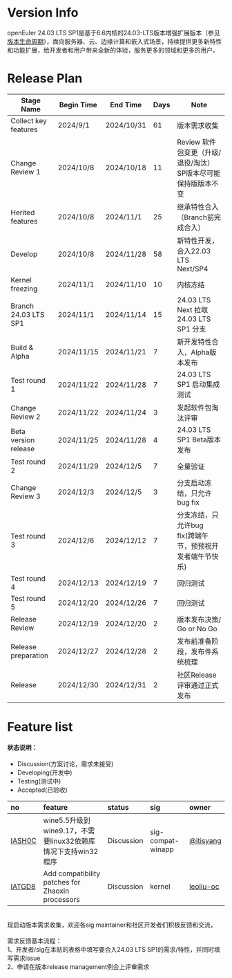# Version Info

openEuler 24.03 LTS SP1是基于6.6内核的24.03-LTS版本增强扩展版本（参见[版本生命周期](https://www.openeuler.org/zh/other/lifecycle/)），面向服务器、云、边缘计算和嵌入式场景，持续提供更多新特性和功能扩展，给开发者和用户带来全新的体验，服务更多的领域和更多的用户。<br />

# Release Plan

| Stage Name                    | Begin Time | End Time  | Days | Note                                               |
| ----------------------------- | ---------- | --------- | ---- | -------------------------------------------------- |
| Collect key features          | 2024/9/1   | 2024/10/31 | 61 | 版本需求收集                                       |
| Change Review 1               | 2024/10/8  | 2024/10/18  | 11 | Review 软件包变更（升级/退役/淘汰）SP版本尽可能保持版版本不变  |
| Herited features              | 2024/10/8  | 2024/11/1  | 25 | 继承特性合入（Branch前完成合入）    |
| Develop                       | 2024/10/8  | 2024/11/28 | 58 | 新特性开发，合入22.03 LTS Next/SP4 |
| Kernel freezing               | 2024/11/1  | 2024/11/10 | 10 | 内核冻结                                           |
| Branch 24.03 LTS SP1          | 2024/11/1  | 2024/11/14 | 15 | 24.03 LTS Next 拉取 24.03 LTS SP1 分支           |
| Build & Alpha                 | 2024/11/15  | 2024/11/21  | 7 | 新开发特性合入，Alpha版本发布                      |
| Test round 1                  | 2024/11/22  | 2024/11/28  | 7 | 24.03 LTS SP1 启动集成测试                             |
| Change Review 2               | 2024/11/22  | 2024/11/24  | 3 | 发起软件包淘汰评审                                 |
| Beta version release          | 2024/11/25  | 2024/11/28  | 4 | 24.03 LTS SP1 Beta版本发布                             |
| Test round 2                  | 2024/11/29  | 2024/12/5   | 7 | 全量验证                                           |
| Change Review 3               | 2024/12/3   | 2024/12/5   | 3 | 分支启动冻结，只允许bug fix                        |
| Test round 3                  | 2024/12/6   | 2024/12/12  | 7    | 分支冻结，只允许bug fix(跨端午节，预预祝开发者端午节快乐)  |
| Test round 4                  | 2024/12/13  | 2024/12/19  | 7    | 回归测试                                           |
| Test round 5                  | 2024/12/20  | 2024/12/26  | 7    | 回归测试                                 |
| Release Review                | 2024/12/19  | 2024/12/20  | 2    | 版本发布决策/ Go or No Go                 |
| Release preparation           | 2024/12/27  | 2024/12/28  | 2    | 发布前准备阶段，发布件系统梳理                     |
| Release                       | 2024/12/30  | 2024/12/31  | 2    | 社区Release评审通过正式发布                        |



# Feature list

#### 状态说明：

- Discussion(方案讨论，需求未接受)
- Developing(开发中)
- Testing(测试中)
- Accepted(已验收)

| no   | feature | status | sig  | owner |
| :--- | :------ | :----- | :--- | :---- |
|[IASH0C](https://gitee.com/openeuler/release-management/issues/IASH0C)|wine5.5升级到wine9.17，不需要linux32依赖库情况下支持win32程序|Discussion|sig-compat-winapp|[@itisyang](https://gitee.com/itisyang)|
| [IATGD8](https://gitee.com/openeuler/release-management/issues/IATGD8)   | Add compatibility patches for Zhaoxin processors | Discussion | kernel            | [leoliu-oc](https://gitee.com/leoliu-oc) |


<br />
现启动版本需求收集，欢迎各sig maintainer和社区开发者们积极反馈和交流，<br />
<br />
需求反馈基本流程： <br />
1、开发者/sig在本贴的表格中填写要合入24.03 LTS SP1的需求/特性，并同时填写需求issue <br />
2、申请在版本release management例会上评审需求 
<br /><br />
